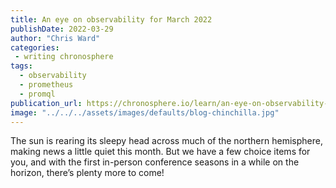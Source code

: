 ```yaml
---
title: An eye on observability for March 2022
publishDate: 2022-03-29
author: "Chris Ward"
categories:
 - writing chronosphere
tags:
  - observability
  - prometheus
  - promql
publication_url: https://chronosphere.io/learn/an-eye-on-observability-for-march-2022/
image: "../../../assets/images/defaults/blog-chinchilla.jpg"
---
```

The sun is rearing its sleepy head across much of the northern hemisphere, making news a little quiet this month. But we have a few choice items for you, and with the first in-person conference seasons in a while on the horizon, there’s plenty more to come!
